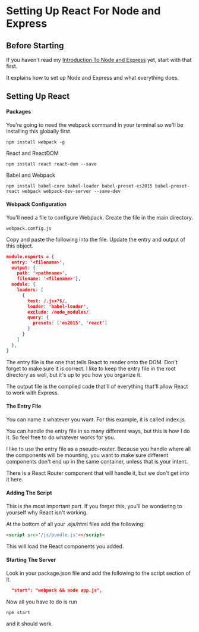 # Setting Up React For Node and Express

## Before Starting

If you haven't read my [Introduction To Node and Express](https://github.com/alfredlam42/intro-to-node-express) yet, start with that first.

It explains how to set up Node and Express and what everything does.

## Setting Up React

#### Packages

You're going to need the webpack command in your terminal so we'll be installing this globally first.
```
npm install webpack -g
```

React and ReactDOM
```
npm install react react-dom --save
```

Babel and Webpack
```
npm install babel-core babel-loader babel-preset-es2015 babel-preset-react webpack webpack-dev-server --save-dev
```

#### Webpack Configuration

You'll need a file to configure Webpack. Create the file in the main directory.
```
webpack.config.js
```

Copy and paste the following into the file. Update the entry and output of this object.
```JSON
module.exports = {
  entry: '<filename>',
  output: {
    path: '<pathname>',
    filename: '<filename>'},
  module: {
    loaders: [
      {
        test: /.jsx?$/,
        loader: 'babel-loader',
        exclude: /node_modules/,
        query: {
          presets: ['es2015', 'react']
        }
      }
    ]
  },
}
```

The entry file is the one that tells React to render onto the DOM. Don't forget to make sure it is correct. I like to keep the entry file in the root directory as well, but it's up to you how you organize it.

The output file is the compiled code that'll of everything that'll allow React to work with Express.

#### The Entry File

You can name it whatever you want. For this example, it is called index.js.

You can handle the entry file in so many different ways, but this is how I do it. So feel free to do whatever works for you.

I like to use the entry file as a pseudo-router. Because you handle where all the components will be mounting, you want to make sure different components don't end up in the same container, unless that is your intent.

There is a React Router component that will handle it, but we don't get into it here.

#### Adding The Script

This is the most important part. If you forget this, you'll be wondering to yourself why React isn't working.

At the bottom of all your .ejs/html files add the following:
```HTML
<script src='/js/bundle.js'></script>
```

This will load the React components you added.

#### Starting The Server

Look in your package.json file and add the following to the script section of it.

```JSON
  "start": "webpack && node app.js",
```

Now all you have to do is run
```
npm start
```

and it should work.